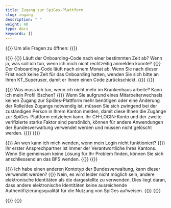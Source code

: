 ```yaml
---
title: Zugang zur SpiGes-Plattform 
slug: zugang 
description: " "
weight: 40
type: docs
keywords: []
---
```


{{<faqBlock>}}
Um alle Fragen zu öffnen: {{<collapsibleGroupCommand groupId="zugang">}}

{{<numberedList>}}
{{<listItem>}}
Läuft der Onboarding-Code nach einer bestimmten Zeit ab? Wenn ja, was soll ich tun, wenn ich mich nicht rechtzeitig anmelden konnte? 
{{<collapsibleBlock groupId="zugang">}}
Der Onboarding-Code läuft nach einem Monat ab. Wenn Sie nach dieser Frist noch keine Zeit für das Onboarding hatten, wenden Sie sich bitte an Ihren KT_Superuser, damit er Ihnen einen Code zurückschickt. 
{{</collapsibleBlock>}}
{{</listItem>}}

{{<listItem>}}
Was muss ich tun, wenn ich nicht mehr im Krankenhaus arbeite? Kann ich mein Profil löschen?
{{<collapsibleBlock groupId="zugang">}}
Wenn Sie aufgrund eines Mitarbeiterwechsels keinen Zugang zur SpiGes-Plattform mehr benötigen oder eine Änderung der Rolle/des Zugangs notwendig ist, müssen Sie sich zwingend bei der zuständigen Person in Ihrem Kanton melden, damit diese Ihnen die Zugänge zur SpiGes-Plattform entziehen kann. Ihr CH-LOGIN-Konto und der zweite verifizierte starke Faktor sind persönlich, können für andere Anwendungen der Bundesverwaltung verwendet werden und müssen nicht gelöscht werden.
{{</collapsibleBlock>}}
{{</listItem>}}

{{<listItem>}}
An wen kann ich mich wenden, wenn mein Login nicht funktioniert?
{{<collapsibleBlock groupId="zugang">}}
Ihr erster Ansprechpartner ist immer der Verantwortliche Ihres Kantons. Wenn Sie gemeinsam keine Lösung für Ihr Problem finden, können Sie sich anschliessend an das BFS wenden.
{{</collapsibleBlock>}}
{{</listItem>}}

{{<listItem>}}
Ich habe einen anderen Kontotyp der Bundesverwaltung, kann dieser verwendet werden? 
{{<collapsibleBlock groupId="zugang">}}
Nein, es wird leider nicht möglich sein, andere elektronische Identitäten als die dargestellte zu verwenden. Dies liegt daran, dass andere elektronische Identitäten keine ausreichende Authentifizierungsqualität für die Nutzung von SpiGes aufweisen.
{{</collapsibleBlock>}}
{{</listItem>}}

{{</numberedList>}}
{{</faqBlock>}}